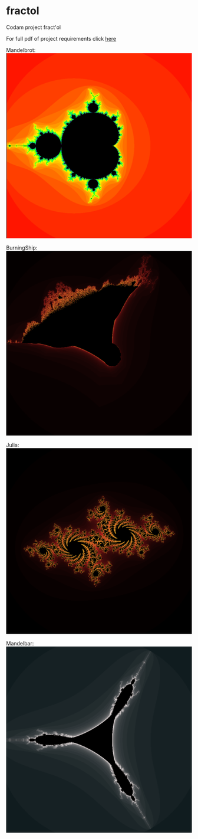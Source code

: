 # fractol
Codam project fract'ol

For full pdf of project requirements click [here](https://github.com/jdsmith022/fractol/blob/master/fract_ol.en.pdf)

Mandelbrot: 
![Image description](https://github.com/jdsmith022/fractol/blob/master/pictures/Mandelbrot.png)

BurningShip:
![Image description](https://github.com/jdsmith022/fractol/blob/master/pictures/BurningShip.png)

Julia: 
![Image description](https://github.com/jdsmith022/fractol/blob/master/pictures/Julia.png)

Mandelbar: 
![Image description](https://github.com/jdsmith022/fractol/blob/master/pictures/Mandelbar.png)
